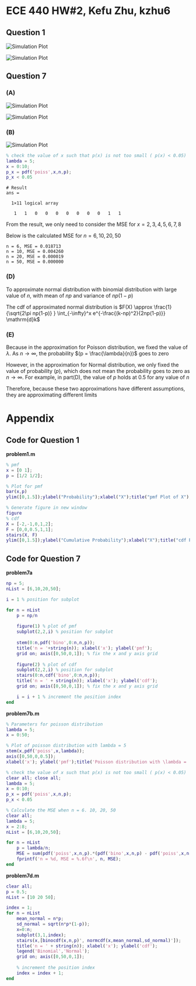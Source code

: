 # ECE 440 HW#2, Kefu Zhu, kzhu6

## Question 1

![Simulation Plot](https://github.com/datamasterkfz/University-of-Rochester/raw/master/ECE440/Homework/HW2/Question1_pmf.png)

![Simulation Plot](https://github.com/datamasterkfz/University-of-Rochester/raw/master/ECE440/Homework/HW2/Question1_cdf.png)

## Question 7

### (A)

![Simulation Plot](https://github.com/datamasterkfz/University-of-Rochester/raw/master/ECE440/Homework/HW2/Question7a_pmf.png)

![Simulation Plot](https://github.com/datamasterkfz/University-of-Rochester/raw/master/ECE440/Homework/HW2/Question7a_cdf.png)

### (B)

![Simulation Plot](https://github.com/datamasterkfz/University-of-Rochester/raw/master/ECE440/Homework/HW2/Question7b.png)

```matlab
% check the value of x such that p(x) is not too small ( p(x) < 0.05)
lambda = 5;
x = 0:10;
p_x = pdf('poiss',x,n,p);
p_x < 0.05
```
```
# Result
ans =

  1×11 logical array

   1   1   0   0   0   0   0   0   0   1   1
```

From the result, we only need to consider the MSE for $x = 2, 3, 4, 5, 6, 7, 8$

Below is the calculated MSE for $n = 6, 10, 20, 50$

```
n = 6, MSE = 0.018713
n = 10, MSE = 0.004260
n = 20, MSE = 0.000019
n = 50, MSE = 0.000000
```

### (D)

To approximate normal distribution with binomial distribution with large value of $n$, with mean of $np$ and variance of $np(1-p)$

The cdf of approximated normal distribution is $F(X) \approx \frac{1}{\sqrt{2\pi np(1-p)} } \int_{-\infty}^x e^{-\frac{(k-np)^2}{2np(1-p)}} \mathrm{d}k$

### (E)

Because in the approximation for Poisson distribution, we fixed the value of $\lambda$. As $n \rightarrow \infty$, the probability $(p = \frac{\lambda}{n})$ goes to zero

However, in the approximation for Normal distribution, we only fixed the value of probability $(p)$, which does not mean the probability goes to zero as $n \rightarrow \infty$. For example, in part(D), the value of $p$ holds at $0.5$ for any value of $n$

Therefore, because these two approximations have different assumptions, they are   approximating different limits

# Appendix

## Code for Question 1
**problem1.m**

```matlab
% pmf
x = [0 1];
p = [1/2 1/2];

% Plot for pmf
bar(x,p)
ylim([0,1.5]);ylabel("Probability");xlabel("X");title("pmf Plot of X");

% Generate figure in new window
figure
% cdf           
X = [-2,-1,0,1,2];
F = [0,0,0.5,1,1];
stairs(X, F)
ylim([0,1.5]);ylabel("Cumulative Probability");xlabel("X");title("cdf Plot of X");
```

## Code for Question 7

**problem7a**

```matlab
np = 5;
nList = [6,10,20,50];

i = 1 % position for subplot

for n = nList
    p = np/n
    
    figure(1) % plot of pmf
    subplot(2,2,i) % position for subplot
    
    stem(0:n,pdf('bino',0:n,n,p));
    title('n = '+string(n)); xlabel('x'); ylabel('pmf');
    grid on; axis([0,50,0,1]); % fix the x and y axis grid
    
    figure(2) % plot of cdf
    subplot(2,2,i) % position for subplot
    stairs(0:n,cdf('bino',0:n,n,p));
    title('n = ' + string(n)); xlabel('x'); ylabel('cdf');
    grid on; axis([0,50,0,1]); % fix the x and y axis grid

    i = i + 1 % increment the position index
end
```

**problem7b.m**

```matlab
% Parameters for poisson distribution
lambda = 5;
x = 0:50;

% Plot of poisson distribution with lambda = 5
stem(x,pdf('poiss',x,lambda));
axis([0,50,0,0.5]);
xlabel('x'); ylabel('pmf');title('Poisson distribution with \lambda = ' + string(lambda));

% check the value of x such that p(x) is not too small ( p(x) < 0.05)
clear all; close all;
lambda = 5;
x = 0:10;
p_x = pdf('poiss',x,n,p);
p_x < 0.05

% Calculate the MSE when n = 6. 10, 20, 50
clear all;
lambda = 5;
x = 2:8;
nList = [6,10,20,50];

for n = nList
    p = lambda/n;
    MSE = sum(pdf('poiss',x,n,p).*(pdf('bino',x,n,p) - pdf('poiss',x,n,p)).^2);
    fprintf('n = %d, MSE = %.6f\n', n, MSE);
end
```

**problem7d.m**

```matlab
clear all;
p = 0.5;
nList = [10 20 50];

index = 1;
for n = nList
    mean_normal = n*p;
    sd_normal = sqrt(n*p*(1-p));
    x=0:n;
    subplot(3,1,index);
    stairs(x,[binocdf(x,n,p)', normcdf(x,mean_normal,sd_normal)']);
    title('n = ' + string(n)); xlabel('x'); ylabel('cdf');
    legend('Binomial','Normal');
    grid on; axis([0,50,0,1]);
    
    % increment the position index
    index = index + 1;
end
```